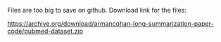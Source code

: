 Files are too big to save on github. Download link for the files:

https://archive.org/download/armancohan-long-summarization-paper-code/pubmed-dataset.zip